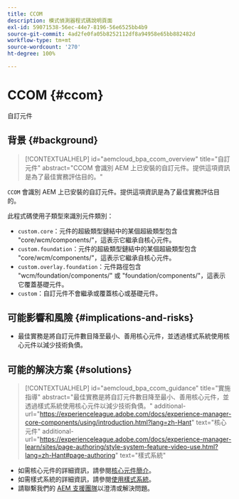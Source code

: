 ```yaml
---
title: CCOM
description: 模式偵測器程式碼說明頁面
exl-id: 59071538-56ec-44e7-8196-56e6525bb4b9
source-git-commit: 4ad2fe0fa05b8252112df8a94958e65bb882482d
workflow-type: tm+mt
source-wordcount: '270'
ht-degree: 100%

---
```


# CCOM {#ccom}

自訂元件

## 背景 {#background}

>[!CONTEXTUALHELP]
>id="aemcloud_bpa_ccom_overview"
>title="自訂元件"
>abstract="CCOM 會識別 AEM 上已安裝的自訂元件。提供這項資訊是為了最佳實務評估目的。"

`CCOM` 會識別 AEM 上已安裝的自訂元件。提供這項資訊是為了最佳實務評估目的。

此程式碼使用子類型來識別元件類別：

* `custom.core`：元件的超級類型鏈結中的某個超級類型包含 &quot;core/wcm/components/&quot;，這表示它繼承自核心元件。
* `custom.foundation`：元件的超級類型鏈結中的某個超級類型包含 &quot;core/wcm/components/&quot;，這表示它繼承自核心元件。
* `custom.overlay.foundation`：元件路徑包含 &quot;wcm/foundation/components/&quot; 或 &quot;foundation/components/&quot;，這表示它覆蓋基礎元件。
* `custom`：自訂元件不會繼承或覆蓋核心或基礎元件。

## 可能影響和風險 {#implications-and-risks}

* 最佳實務是將自訂元件數目降至最小、善用核心元件，並透過樣式系統使用核心元件以減少技術負債。

## 可能的解決方案 {#solutions}

>[!CONTEXTUALHELP]
>id="aemcloud_bpa_ccom_guidance"
>title="實施指導"
>abstract="最佳實務是將自訂元件數目降至最小、善用核心元件，並透過樣式系統使用核心元件以減少技術負債。"
>additional-url="https://experienceleague.adobe.com/docs/experience-manager-core-components/using/introduction.html?lang=zh-Hant" text="核心元件"
>additional-url="https://experienceleague.adobe.com/docs/experience-manager-learn/sites/page-authoring/style-system-feature-video-use.html?lang=zh-Hant#page-authoring" text="樣式系統"

* 如需核心元件的詳細資訊，請參閱[核心元件簡介](https://experienceleague.adobe.com/docs/experience-manager-core-components/using/introduction.html?lang=zh-Hant)。
* 如需樣式系統的詳細資訊，請參閱[使用樣式系統](https://experienceleague.adobe.com/docs/experience-manager-learn/sites/page-authoring/style-system-feature-video-use.html?lang=zh-Hant#page-authoring)。
* 請聯繫我們的 [AEM 支援團隊](https://helpx.adobe.com/tw/enterprise/using/support-for-experience-cloud.html)以澄清或解決問題。
